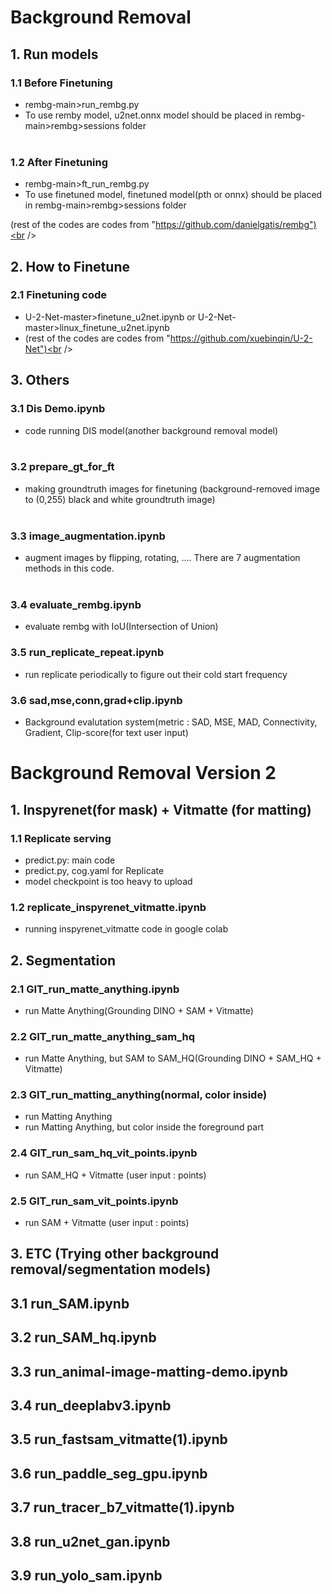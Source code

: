 # Background Removal

## 1. Run models
### 1.1 Before Finetuning 
 - rembg-main>run_rembg.py
 - To use remby model, u2net.onnx model should be placed in rembg-main>rembg>sessions folder<br /><br />
### 1.2 After Finetuning
 - rembg-main>ft_run_rembg.py
 - To use finetuned model, finetuned model(pth or onnx) should be placed in rembg-main>rembg>sessions folder
 
(rest of the codes are codes from "https://github.com/danielgatis/rembg")<br /><br />
   
## 2. How to Finetune
### 2.1 Finetuning code
 - U-2-Net-master>finetune_u2net.ipynb or U-2-Net-master>linux_finetune_u2net.ipynb
 - (rest of the codes are codes from "https://github.com/xuebinqin/U-2-Net")<br /><br />

## 3. Others
### 3.1 Dis Demo.ipynb
 - code running DIS model(another background removal model)<br /><br />
### 3.2 prepare_gt_for_ft
 - making groundtruth images for finetuning (background-removed image to (0,255) black and white groundtruth image)<br /><br />
### 3.3 image_augmentation.ipynb
 - augment images by flipping, rotating, .... There are 7 augmentation methods in this code.<br /><br />
### 3.4 evaluate_rembg.ipynb
 - evaluate rembg with IoU(Intersection of Union)
### 3.5 run_replicate_repeat.ipynb
 - run replicate periodically to figure out their cold start frequency
### 3.6 sad,mse,conn,grad+clip.ipynb
 - Background evalutation system(metric : SAD, MSE, MAD, Connectivity, Gradient, Clip-score(for text user input)

# Background Removal Version 2

## 1. Inspyrenet(for mask) + Vitmatte (for matting)
### 1.1 Replicate serving
 - predict.py: main code
 - predict.py, cog.yaml for Replicate
 - model checkpoint is too heavy to upload
### 1.2 replicate_inspyrenet_vitmatte.ipynb
 - running inspyrenet_vitmatte code in google colab
   
## 2. Segmentation
### 2.1 GIT_run_matte_anything.ipynb
 - run Matte Anything(Grounding DINO + SAM + Vitmatte)
### 2.2 GIT_run_matte_anything_sam_hq
 - run Matte Anything, but SAM to SAM_HQ(Grounding DINO + SAM_HQ + Vitmatte)
### 2.3 GIT_run_matting_anything(normal, color inside)
 - run Matting Anything
 - run Matting Anything, but color inside the foreground part
### 2.4 GIT_run_sam_hq_vit_points.ipynb
 - run SAM_HQ + Vitmatte (user input : points)
### 2.5 GIT_run_sam_vit_points.ipynb
 - run SAM + Vitmatte (user input : points)

## 3. ETC (Trying other background removal/segmentation models)
## 3.1 run_SAM.ipynb
## 3.2 run_SAM_hq.ipynb 
## 3.3 run_animal-image-matting-demo.ipynb 
## 3.4 run_deeplabv3.ipynb
## 3.5 run_fastsam_vitmatte(1).ipynb
## 3.6 run_paddle_seg_gpu.ipynb
## 3.7 run_tracer_b7_vitmatte(1).ipynb
## 3.8 run_u2net_gan.ipynb
## 3.9 run_yolo_sam.ipynb
